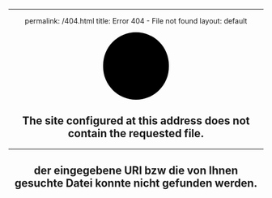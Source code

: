 ---
permalink: /404.html
title: Error 404 - File not found
layout: default

<style> body { text-align: center; } #kuller { margin: auto; width: 125px; height: 125px; background-color: #000 !important; color: #637d96 !important; border-radius: 360px; text-align: center; vertical-align: middle; font-size: 100px; padding-top: 8px; padding-left: 5px; } </style> 

<h1 id="kuller" class="genericon genericon-404">&nbsp;&nbsp;</h1>
<h2>The site configured at this address does not contain the requested file.</h2> 
<hr> 
<h2>der eingegebene URI bzw die von Ihnen gesuchte Datei konnte nicht gefunden werden.</h2>
